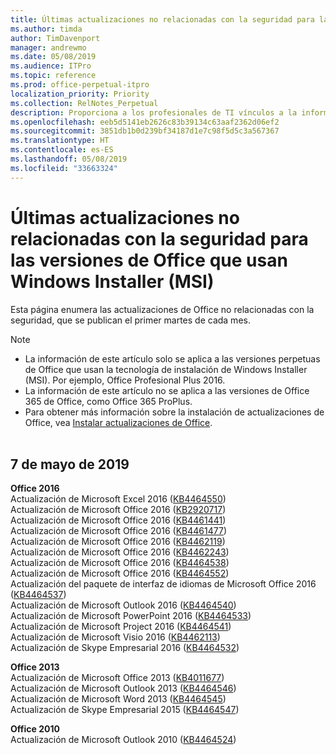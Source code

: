 ```yaml
---
title: Últimas actualizaciones no relacionadas con la seguridad para las versiones de Office que usan Windows Installer (MSI)
ms.author: timda
author: TimDavenport
manager: andrewmo
ms.date: 05/08/2019
ms.audience: ITPro
ms.topic: reference
ms.prod: office-perpetual-itpro
localization_priority: Priority
ms.collection: RelNotes_Perpetual
description: Proporciona a los profesionales de TI vínculos a la información de las últimas actualizaciones no relacionadas con la seguridad de las versiones perpetuas de Office 2016, Office 2013 y Office 2010.
ms.openlocfilehash: eeb5d5141eb2626c83b39134c63aaf2362d06ef2
ms.sourcegitcommit: 3851db1b0d239bf34187d1e7c98f5d5c3a567367
ms.translationtype: HT
ms.contentlocale: es-ES
ms.lasthandoff: 05/08/2019
ms.locfileid: "33663324"
---
```

# <a name="latest-non-security-updates-for-versions-of-office-that-use-windows-installer-msi"></a>Últimas actualizaciones no relacionadas con la seguridad para las versiones de Office que usan Windows Installer (MSI)

Esta página enumera las actualizaciones de Office no relacionadas con la seguridad, que se publican el primer martes de cada mes.

> [!NOTE]
> - La información de este artículo solo se aplica a las versiones perpetuas de Office que usan la tecnología de instalación de Windows Installer (MSI). Por ejemplo, Office Profesional Plus 2016.
> - La información de este artículo no se aplica a las versiones de Office 365 de Office, como Office 365 ProPlus.
> - Para obtener más información sobre la instalación de actualizaciones de Office, vea [Instalar actualizaciones de Office](https://support.office.com/article/2ab296f3-7f03-43a2-8e50-46de917611c5).
<br/><br/>

## <a name="may-7-2019"></a>7 de mayo de 2019

**Office 2016**<br/>
Actualización de Microsoft Excel 2016 ([KB4464550](https://support.microsoft.com/help/4464550))<br/>
Actualización de Microsoft Office 2016 ([KB2920717](https://support.microsoft.com/help/2920717))<br/>
Actualización de Microsoft Office 2016 ([KB4461441](https://support.microsoft.com/help/4461441))<br/>
Actualización de Microsoft Office 2016 ([KB4461477](https://support.microsoft.com/help/4461477))<br/>
Actualización de Microsoft Office 2016 ([KB4462119](https://support.microsoft.com/help/4462119))<br/>
Actualización de Microsoft Office 2016 ([KB4462243](https://support.microsoft.com/help/4462243))<br/>
Actualización de Microsoft Office 2016 ([KB4464538](https://support.microsoft.com/help/4464538))<br/>
Actualización de Microsoft Office 2016 ([KB4464552](https://support.microsoft.com/help/4464552))<br/>
Actualización del paquete de interfaz de idiomas de Microsoft Office 2016 ([KB4464537](https://support.microsoft.com/help/4464537))<br/>
Actualización de Microsoft Outlook 2016 ([KB4464540](https://support.microsoft.com/help/4464540))<br/>
Actualización de Microsoft PowerPoint 2016 ([KB4464533](https://support.microsoft.com/help/4464533))<br/>
Actualización de Microsoft Project 2016 ([KB4464541](https://support.microsoft.com/help/4464541))<br/>
Actualización de Microsoft Visio 2016 ([KB4462113](https://support.microsoft.com/help/4462113))<br/>
Actualización de Skype Empresarial 2016 ([KB4464532](https://support.microsoft.com/help/4464532))<br/>

**Office 2013**<br/>
Actualización de Microsoft Office 2013 ([KB4011677](https://support.microsoft.com/help/4011677))<br/>
Actualización de Microsoft Outlook 2013 ([KB4464546](https://support.microsoft.com/help/4464546))<br/>
Actualización de Microsoft Word 2013 ([KB4464545](https://support.microsoft.com/help/4464545))<br/>
Actualización de Skype Empresarial 2015 ([KB4464547](https://support.microsoft.com/help/4464547))<br/>

**Office 2010**<br/>
Actualización de Microsoft Outlook 2010 ([KB4464524](https://support.microsoft.com/help/4464524))